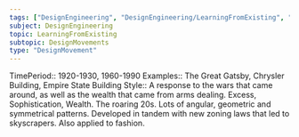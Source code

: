 ```yaml
---
tags: ["DesignEngineering", "DesignEngineering/LearningFromExisting", "DesignEngineering/LearningFromExisting/DesignMovements"]
subject: DesignEngineering
topic: LearningFromExisting
subtopic: DesignMovements
type: "DesignMovement"
---
```


TimePeriod:: 1920-1930, 1960-1990
Examples:: The Great Gatsby, Chrysler Building, Empire State Building
Style:: A response to the wars that came around, as well as the wealth that came from arms dealing. Excess, Sophistication, Wealth. The roaring 20s. Lots of angular, geometric and symmetrical patterns. Developed in tandem with new zoning laws that led to skyscrapers. Also applied to fashion. 